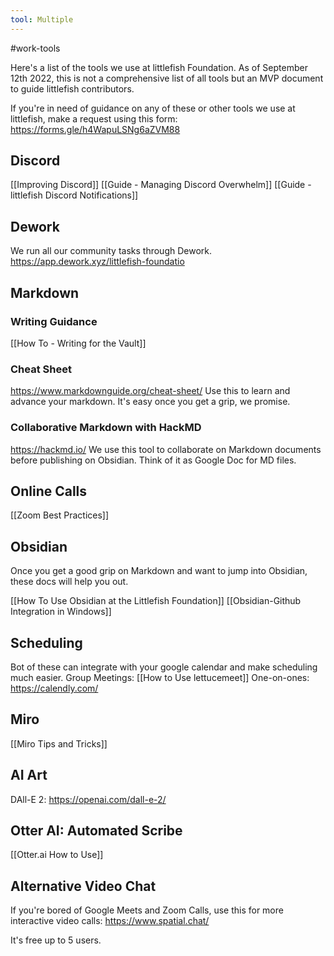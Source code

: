 ```yaml
---
tool: Multiple
---
```

#work-tools 

Here's a list of the tools we use at littlefish Foundation. As of September 12th 2022, this is not a comprehensive list of all tools but an MVP document to guide littlefish contributors.

If you're in need of guidance on any of these or other tools we use at littlefish, make a request using this form: https://forms.gle/h4WapuLSNg6aZVM88

## Discord
[[Improving Discord]]
[[Guide - Managing Discord Overwhelm]]
[[Guide - littlefish Discord Notifications]]

## Dework
We run all our community tasks through Dework.
https://app.dework.xyz/littlefish-foundatio

## Markdown
### Writing Guidance
[[How To - Writing for the Vault]]

### Cheat Sheet
https://www.markdownguide.org/cheat-sheet/
Use this to learn and advance your markdown. It's easy once you get a grip, we promise.

### Collaborative Markdown with HackMD
https://hackmd.io/
We use this tool to collaborate on Markdown documents before publishing on Obsidian. Think of it as Google Doc for MD files.

## Online Calls
[[Zoom Best Practices]]

## Obsidian 
Once you get a good grip on Markdown and want to jump into Obsidian, these docs will help you out.

[[How To Use Obsidian at the Littlefish Foundation]]
[[Obsidian-Github Integration in Windows]]

## Scheduling 
Bot of these can integrate with your google calendar and make scheduling much easier.
Group Meetings: [[How to Use lettucemeet]]
One-on-ones: https://calendly.com/

## Miro
[[Miro Tips and Tricks]]

## AI Art
DAll-E 2: https://openai.com/dall-e-2/

## Otter AI: Automated Scribe
[[Otter.ai How to Use]]

## Alternative Video Chat
If you're bored of Google Meets and Zoom Calls, use this for more interactive video calls: https://www.spatial.chat/

It's free up to 5 users. 